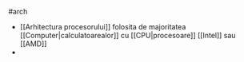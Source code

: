 #arch 
- [[Arhitectura procesorului]] folosita de majoritatea [[Computer|calculatoarealor]] cu [[CPU|procesoare]] [[Intel]] sau [[AMD]]
- 